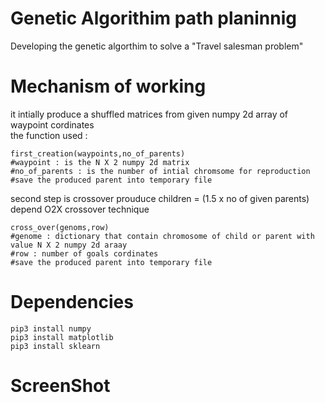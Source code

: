 # Genetic Algorithim path planinnig
Developing the genetic algorthim to solve a "Travel salesman problem" </br> 
# Mechanism of working
it intially produce a shuffled matrices from given numpy 2d array of waypoint cordinates </br>
the function used :
```
first_creation(waypoints,no_of_parents)
#waypoint : is the N X 2 numpy 2d matrix
#no_of_parents : is the number of intial chromsome for reproduction 
#save the produced parent into temporary file
```
second step is crossover prouduce children = (1.5 x no of given parents) depend O2X crossover technique
```
cross_over(genoms,row)
#genome : dictionary that contain chromosome of child or parent with value N X 2 numpy 2d araay 
#row : number of goals cordinates
#save the produced parent into temporary file
```

# Dependencies
```
pip3 install numpy
pip3 install matplotlib
pip3 install sklearn
```
# ScreenShot 
